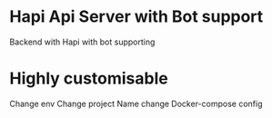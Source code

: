 # Hapi Api Server with Bot support
Backend with Hapi with bot supporting
# Highly customisable
Change env 
Change project Name
change Docker-compose config
